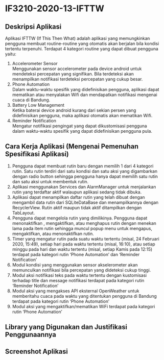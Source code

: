 # IF3210-2020-13-IFTTW

## Deskripsi Aplikasi
Aplikasi IFTTW (If This Then What) adalah aplikasi yang memungkinkan pengguna membuat routine-routine yang otomatis akan berjalan bila kondisi tertentu terpenuhi. Terdapat 4 kategori routine yang dapat dibuat pengguna yaitu:
1. Accelerometer Sensor<br>
Menggunakan sensor accelerometer pada device android untuk mendeteksi percepatan yang signifikan. Bila terdeteksi akan menampilkan notifikasi terdeteksi percepatan yang cukup besar.
2. Phone Automation<br>
Dalam waktu-waktu spesifik yang didefinisikan pengguna, aplikasi dapat mematikan atau menyalakan Wifi dan mendapatkan notifikasi mengenai cuaca di Bandung.
3. Battery Low Management<br>
Ketika baterai device android kurang dari sekian persen yang didefinisikan pengguna, maka aplikasi otomatis akan mematikan Wifi.
4. Reminder Notification<br>
Mengatur notifikasi pengingat yang dapat dikustomisasi pengguna dalam waktu-waktu spesifik yang dapat didefinisikan pengguna pula.

## Cara Kerja Aplikasi (Mengenai Pemenuhan Spesifikasi Aplikasi)
1. Pengguna dapat membuat rutin baru dengan memilih 1 dari 4 kategori rutin. Satu rutin terdiri dari satu kondisi dan satu aksi yang digambarkan dengan radio button sehingga pengguna hanya dapat memilih satu rutin dan satu aksi untuk membentuk rutin.
2. Aplikasi menggunakan Services dan AlarmManager untuk menjalankan rutin yang terdaftar aktif walaupun aplikasi sedang tidak dibuka.
3. Aplikasi dapat menampilkan daftar rutin yang telah dibuat dengan mengambil data rutin dari SQLiteDataBase dan menampilkannya dengan RecyclerView. Rutin aktif maupun tidak aktif ditampilkan dengan TabLayout.
4. Pengguna dapat mengelola rutin yang dimilikinya. Pengguna dapat menonaktifkan , mengaktifkan, atau menghapus rutin dengan menekan lama pada item rutin sehingga muncul popup menu untuk mengapus, mengaktifkan, atau menonaktifkan rutin.
5. Timer yang mengatur rutin pada suatu waktu tertentu (misal, 24 Februari 2020, 15:49), setiap hari pada waktu tertentu (misal, 16:10), atau setiap minggu pada hari dan waktu tertentu (misal, setiap Kamis pada 12:15) terdapat pada kategori rutin ‘Phone Automation’ dan ‘Reminder Notification’
6. Modul kondisi yang menggunakan sensor akselerometer akan memunculkan notifikasi bila percepatan yang dideteksi cukup tinggi.
7. Modul aksi notifikasi teks pada waktu tertentu dengan kustomisasi terhadap title dan message notifikasi terdapat pada kategori rutin ‘Reminder Notification’
8. Modul aksi yang mengakses API eksternal OpenWeather untuk memberitahu cuaca pada waktu yang ditentukan pengguna di Bandung terdapat pada kategori rutin ‘Phone Automation’
9. Modul aksi yang mengaktifkan/mematikan WiFi terdapat pada kategori rutin ‘Phone Automation’

## Library yang Digunakan dan Justifikasi Penggunaannya

## Screenshot Aplikasi

